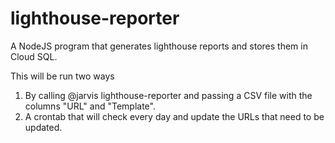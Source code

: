 # lighthouse-reporter
A NodeJS program that generates lighthouse reports and stores them in Cloud SQL.

This will be run two ways
1. By calling @jarvis lighthouse-reporter and passing a CSV file with the columns "URL" and "Template".
2. A crontab that will check every day and update the URLs that need to be updated.
